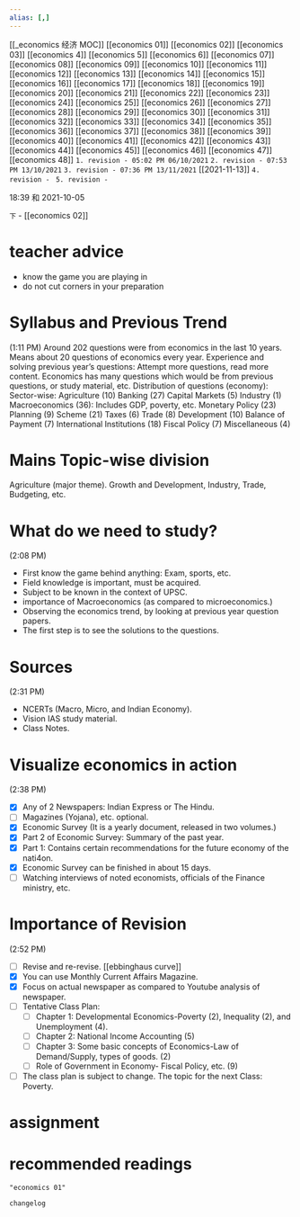 ```yaml
---
alias: [,]
---
```

[[_economics 经济 MOC]]
[[economics 01]] [[economics 02]] [[economics 03]] [[economics 4]] [[economics 5]] [[economics 6]] [[economics 07]] [[economics 08]] [[economics 09]] [[economics 10]]
[[economics 11]] [[economics 12]] [[economics 13]] [[economics 14]]  [[economics 15]] [[economics 16]] [[economics 17]] [[economics 18]] [[economics 19]] [[economics 20]]
[[economics 21]] [[economics 22]] [[economics 23]] [[economics 24]] [[economics 25]] [[economics 26]] [[economics 27]] [[economics 28]] [[economics 29]] [[economics 30]]
[[economics 31]] [[economics 32]] [[economics 33]] [[economics 34]] [[economics 35]] [[economics 36]] [[economics 37]] [[economics 38]] [[economics 39]] [[economics 40]]
[[economics 41]] [[economics 42]] [[economics 43]] [[economics 44]] [[economics 45]] [[economics 46]] [[economics 47]] [[economics 48]]
`1. revision - 05:02 PM 06/10/2021`
`2. revision - 07:53 PM 13/10/2021`
`3. revision - 07:36 PM 13/11/2021` [[2021-11-13]]
`4. revision - `
`5. revision - `
		
18:39 和 2021-10-05

`下` - [[economics 02]]
# teacher advice
- know the game you are playing in
- do not cut corners in your preparation
# Syllabus and Previous Trend
(1:11 PM)
Around 202 questions were from economics in the last 10 years.
Means about 20 questions of economics every year. 
Experience and solving previous year’s questions: Attempt more questions, read more content. 
Economics has many questions which would be from previous questions, or study material, etc.
Distribution of questions (economy): Sector-wise:
Agriculture (10)
Banking (27)
Capital Markets (5)
Industry (1)
Macroeconomics (36): Includes GDP, poverty, etc.
Monetary Policy (23)
Planning (9)
Scheme (21)
Taxes (6)
Trade (8)
Development (10)
Balance of Payment (7)
International Institutions (18)
Fiscal Policy (7)
Miscellaneous (4) 
# Mains Topic-wise division
Agriculture (major theme).
Growth and Development,
Industry, Trade,
Budgeting, etc.
# What do we need to study?
(2:08 PM)

- First know the game behind anything: Exam, sports, etc.
- Field knowledge is important, must be acquired.
- Subject to be known in the context of UPSC. 
- importance of Macroeconomics (as compared to microeconomics.)
- Observing the economics trend, by looking at previous year question papers. 
- The first step is to see the solutions to the questions. 
# Sources
(2:31 PM)

- NCERTs (Macro, Micro, and Indian Economy).
- Vision IAS study material. 
- Class Notes.
# Visualize economics in action
(2:38 PM)
- [x] Any of 2 Newspapers: Indian Express or The Hindu.
- [ ] Magazines (Yojana), etc. optional.
- [x] Economic Survey (It is a yearly document, released in two volumes.)
- [x] Part 2 of Economic Survey: Summary of the past year.
- [x] Part 1: Contains certain recommendations for the future economy of the nati4on. 
- [x] Economic Survey can be finished in about 15 days.
- [ ] Watching interviews of noted economists, officials of the Finance ministry, etc.

# Importance of Revision
(2:52 PM)
- [ ] Revise and re-revise. [[ebbinghaus curve]]
- [x] You can use Monthly Current Affairs Magazine.
- [x] Focus on actual newspaper as compared to Youtube analysis of newspaper.
- [ ] Tentative Class Plan:
	- [ ] Chapter 1: Developmental Economics-Poverty (2), Inequality (2), and Unemployment (4).
	- [ ] Chapter 2: National Income Accounting (5)
	- [ ] Chapter 3: Some basic concepts of Economics-Law of Demand/Supply, types of goods. (2)
	- [ ] Role of Government in Economy- Fiscal Policy, etc. (9)
- [ ] The class plan is subject to change. 
The topic for the next Class: Poverty.

# assignment
# recommended readings
```query
"economics 01"
```

```plain
changelog

```